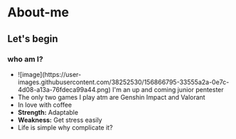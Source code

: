# About-me

<h2> Let's begin </2>
  
<h3> who am I? </h3>
<ul> 
  <li>![image](https://user-images.githubusercontent.com/38252530/156866795-33555a2a-0e7c-4d08-a13a-76fdeca99a44.png) I'm an up and coming junior pentester </li>
  <li> The only two games I play atm are Genshin Impact and Valorant </li>
  <li> In love with coffee </li>
  <li> <b>Strength:</b> Adaptable
  <li> <b> Weakness:</b> Get stress easily 
  <li> Life is simple why complicate it? </li>
  </ul>
